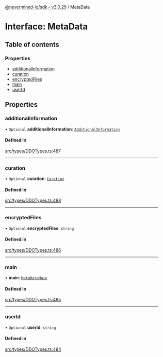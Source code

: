 [@nevermined-io/sdk - v3.0.29](../code-reference.md) / MetaData

# Interface: MetaData

## Table of contents

### Properties

- [additionalInformation](MetaData.md#additionalinformation)
- [curation](MetaData.md#curation)
- [encryptedFiles](MetaData.md#encryptedfiles)
- [main](MetaData.md#main)
- [userId](MetaData.md#userid)

## Properties

### additionalInformation

• `Optional` **additionalInformation**: [`AdditionalInformation`](AdditionalInformation.md)

#### Defined in

[src/types/DDOTypes.ts:487](https://github.com/nevermined-io/sdk-js/blob/aa372ff7727c3133a77ceb37ce1a89e86306d2c3/src/types/DDOTypes.ts#L487)

---

### curation

• `Optional` **curation**: [`Curation`](Curation.md)

#### Defined in

[src/types/DDOTypes.ts:488](https://github.com/nevermined-io/sdk-js/blob/aa372ff7727c3133a77ceb37ce1a89e86306d2c3/src/types/DDOTypes.ts#L488)

---

### encryptedFiles

• `Optional` **encryptedFiles**: `string`

#### Defined in

[src/types/DDOTypes.ts:486](https://github.com/nevermined-io/sdk-js/blob/aa372ff7727c3133a77ceb37ce1a89e86306d2c3/src/types/DDOTypes.ts#L486)

---

### main

• **main**: [`MetaDataMain`](MetaDataMain.md)

#### Defined in

[src/types/DDOTypes.ts:485](https://github.com/nevermined-io/sdk-js/blob/aa372ff7727c3133a77ceb37ce1a89e86306d2c3/src/types/DDOTypes.ts#L485)

---

### userId

• `Optional` **userId**: `string`

#### Defined in

[src/types/DDOTypes.ts:484](https://github.com/nevermined-io/sdk-js/blob/aa372ff7727c3133a77ceb37ce1a89e86306d2c3/src/types/DDOTypes.ts#L484)

